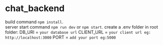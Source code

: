 # chat_backend
build command `npm install`.  <br />
server start command  `npm run dev` or `npm start`.
create a .env folder in root folder:
DB_URI = `your database url`
CLIENT_URL = `your client url eg: http://localhost:3000`
PORT = `add your port eg:5000`
